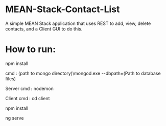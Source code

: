 # MEAN-Stack-Contact-List
A simple MEAN Stack application that uses REST to add, view, delete contacts, and a Client GUI to do this.


# How to run:
npm install

cmd : (path to mongo directory)\mongod.exe --dbpath=(Path to database files)

Server cmd : nodemon

Client cmd : cd client

npm install

ng serve
